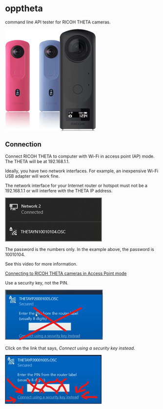 # opptheta

command line API tester for RICOH THETA cameras.

![camera](images/cameras.png)

## Connection

Connect RICOH THETA to computer with Wi-Fi in access point (AP) mode.
The THETA will be at 192.168.1.1.

Ideally, you have two network interfaces.  For example, an
inexpensive Wi-Fi USB adapter will work fine.

The network interface for your Internet router or hotspot must
not be a 192.168.1.1 or will interfere with the THETA IP address.

![windows connection](images/windows_connection.png)

The password is the numbers only.  In the example above, the password
is 10010104.

See this video for more information.  

[Connecting to RICOH THETA cameras in Access Point mode](https://youtu.be/WdaXk8y0B20)

Use a security key, not the PIN.

![windows security pin](images/windows_security.png)

Click on the link that says, _Connect using a security key instead_.

![windows security key](images/security_key.png)


